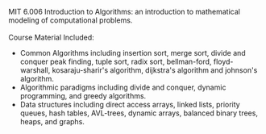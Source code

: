 MIT 6.006 Introduction to Algorithms: an introduction to mathematical modeling of computational problems. </br></br>
Course Material Included: 
- Common Algorithms including insertion sort, merge sort, divide and conquer peak finding, tuple sort, radix sort, bellman-ford, floyd-warshall, kosaraju-sharir's algorithm, dijkstra's algorithm and johnson's algorithm. 
- Algorithmic paradigms including divide and conquer, dynamic programming, and greedy algorithms. 
- Data structures including direct access arrays, linked lists, priority queues, hash tables, AVL-trees, dynamic arrays, balanced binary trees, heaps, and graphs. 

